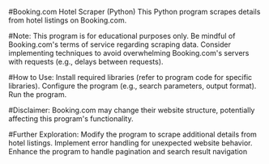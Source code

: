 #Booking.com Hotel Scraper (Python)
This Python program scrapes details from hotel listings on Booking.com.

#Note:
This program is for educational purposes only.
Be mindful of Booking.com's terms of service regarding scraping data.
Consider implementing techniques to avoid overwhelming Booking.com's servers with requests (e.g., delays between requests).

#How to Use:
Install required libraries (refer to program code for specific libraries).
Configure the program (e.g., search parameters, output format).
Run the program.

#Disclaimer:
Booking.com may change their website structure, potentially affecting this program's functionality.

#Further Exploration:
Modify the program to scrape additional details from hotel listings.
Implement error handling for unexpected website behavior.
Enhance the program to handle pagination and search result navigation
